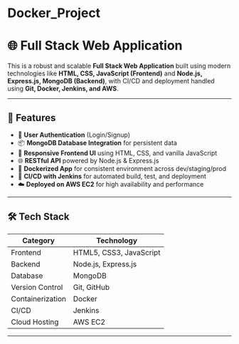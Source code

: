 # Docker_Project
# 🌐 Full Stack Web Application

This is a robust and scalable **Full Stack Web Application** built using modern technologies like **HTML, CSS, JavaScript (Frontend)** and **Node.js, Express.js, MongoDB (Backend)**, with CI/CD and deployment handled using **Git, Docker, Jenkins, and AWS**.

---

## 🚀 Features

- 🔐 **User Authentication** (Login/Signup)
- 📦 **MongoDB Database Integration** for persistent data
- 🎨 **Responsive Frontend UI** using HTML, CSS, and vanilla JavaScript
- 🌐 **RESTful API** powered by Node.js & Express.js
- 🐳 **Dockerized App** for consistent environment across dev/staging/prod
- 🔄 **CI/CD with Jenkins** for automated build, test, and deployment
- ☁️ **Deployed on AWS EC2** for high availability and performance

---

## 🛠️ Tech Stack

| Category      | Technology                     |
|---------------|---------------------------------|
| Frontend      | HTML5, CSS3, JavaScript         |
| Backend       | Node.js, Express.js             |
| Database      | MongoDB                         |
| Version Control | Git, GitHub                    |
| Containerization | Docker                        |
| CI/CD         | Jenkins                         |
| Cloud Hosting | AWS EC2                         |

---



